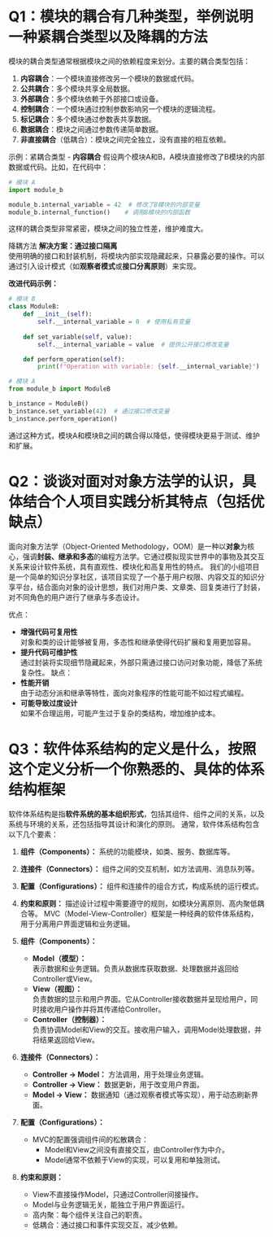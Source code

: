 # Q1：模块的耦合有几种类型，举例说明一种紧耦合类型以及降耦的方法

模块的耦合类型通常根据模块之间的依赖程度来划分。主要的耦合类型包括：

1. **内容耦合**：一个模块直接修改另一个模块的数据或代码。
2. **公共耦合**：多个模块共享全局数据。
3. **外部耦合**：多个模块依赖于外部接口或设备。
4. **控制耦合**：一个模块通过控制参数影响另一个模块的逻辑流程。
5. **标记耦合**：多个模块通过参数表共享数据。
6. **数据耦合**：模块之间通过参数传递简单数据。
7. **非直接耦合**（低耦合）：模块之间完全独立，没有直接的相互依赖。

示例：紧耦合类型 - **内容耦合**
假设两个模块A和B，A模块直接修改了B模块的内部数据或代码。比如，在代码中：
```python
# 模块 A
import module_b

module_b.internal_variable = 42  # 修改了B模块的内部变量
module_b.internal_function()    # 调用B模块的内部函数
```

这样的耦合类型非常紧密，模块之间的独立性差，维护难度大。

降耦方法
**解决方案：通过接口隔离**  
使用明确的接口和封装机制，将模块内部实现隐藏起来，只暴露必要的操作。可以通过引入设计模式（如**观察者模式**或**接口分离原则**）来实现。

**改进代码示例：**
```python
# 模块 B
class ModuleB:
    def __init__(self):
        self.__internal_variable = 0  # 使用私有变量
    
    def set_variable(self, value):
        self.__internal_variable = value  # 提供公开接口修改变量

    def perform_operation(self):
        print(f"Operation with variable: {self.__internal_variable}")

# 模块 A
from module_b import ModuleB

b_instance = ModuleB()
b_instance.set_variable(42)  # 通过接口修改变量
b_instance.perform_operation()
```

通过这种方式，模块A和模块B之间的耦合得以降低，使得模块更易于测试、维护和扩展。

# Q2：谈谈对面对对象方法学的认识，具体结合个人项目实践分析其特点（包括优缺点）

面向对象方法学（Object-Oriented Methodology，OOM）是一种以**对象**为核心，强调**封装、继承和多态**的编程方法学。它通过模拟现实世界中的事物及其交互关系来设计软件系统，具有直观性、模块化和高复用性的特点。
我们的小组项目是一个简单的知识分享社区，该项目实现了一个基于用户权限、内容交互的知识分享平台，结合面向对象的设计思想，我们对用户类、文章类、回复类进行了封装，对不同角色的用户进行了继承与多态设计。

优点：
- **增强代码可复用性**  
    对象和类的设计能够被复用，多态性和继承使得代码扩展和复用更加容易。
- **提升代码可维护性**  
    通过封装将实现细节隐藏起来，外部只需通过接口访问对象功能，降低了系统复杂性。
缺点：
- **性能开销**  
    由于动态分派和继承等特性，面向对象程序的性能可能不如过程式编程。
- **可能导致过度设计**  
    如果不合理运用，可能产生过于复杂的类结构，增加维护成本。

# Q3：软件体系结构的定义是什么，按照这个定义分析一个你熟悉的、具体的体系结构框架

软件体系结构是指**软件系统的基本组织形式**，包括其组件、组件之间的关系，以及系统与环境的关系，还包括指导其设计和演化的原则。
通常，软件体系结构包含以下几个要素：
1. **组件（Components）：** 系统的功能模块，如类、服务、数据库等。
2. **连接件（Connectors）：** 组件之间的交互机制，如方法调用、消息队列等。
3. **配置（Configurations）：** 组件和连接件的组合方式，构成系统的运行模式。
4. **约束和原则：** 描述设计过程中需要遵守的规则，如模块分离原则、高内聚低耦合等。
MVC（Model-View-Controller）框架是一种经典的软件体系结构，用于分离用户界面逻辑和业务逻辑。

1. **组件（Components）：**
    - **Model（模型）：**  
        表示数据和业务逻辑。负责从数据库获取数据、处理数据并返回给Controller或View。
    - **View（视图）：**  
        负责数据的显示和用户界面。它从Controller接收数据并呈现给用户，同时接收用户操作并将其传递给Controller。
    - **Controller（控制器）：**  
        负责协调Model和View的交互。接收用户输入，调用Model处理数据，并将结果返回给View。
2. **连接件（Connectors）：**
    - **Controller -> Model：** 方法调用，用于处理业务逻辑。
    - **Controller -> View：** 数据更新，用于改变用户界面。
    - **Model -> View：** 数据通知（通过观察者模式等实现），用于动态刷新界面。
3. **配置（Configurations）：**
    - MVC的配置强调组件间的松散耦合：
        - Model和View之间没有直接交互，由Controller作为中介。
        - Model通常不依赖于View的实现，可以复用和单独测试。
4. **约束和原则：**
    - View不直接操作Model，只通过Controller间接操作。
    - Model与业务逻辑无关，能独立于用户界面运行。
    - 高内聚：每个组件关注自己的职责。
    - 低耦合：通过接口和事件实现交互，减少依赖。